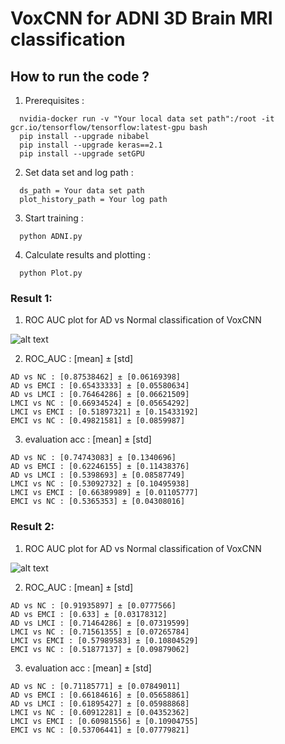 # VoxCNN for ADNI 3D Brain MRI classification

## How to run the code ?
1. Prerequisites :
```
  nvidia-docker run -v "Your local data set path":/root -it gcr.io/tensorflow/tensorflow:latest-gpu bash
  pip install --upgrade nibabel
  pip install --upgrade keras==2.1
  pip install --upgrade setGPU
```
2. Set data set and log path :
```
  ds_path = Your data set path
  plot_history_path = Your log path
```
3. Start training :
```
  python ADNI.py
```
4. Calculate results and plotting :
```
  python Plot.py
```
### Result 1:
1. ROC AUC plot for AD vs Normal classification of VoxCNN

![alt text](https://github.com/lilanpei/ADNI/blob/master/Result_1_ROC%20AUC%20plot%20for%20AD%20vs%20Normal%20classification%20of%20VoxCNN.png)

2. ROC_AUC : [mean] ± [std]
```
AD vs NC : [0.87538462] ± [0.06169398]
AD vs EMCI : [0.65433333] ± [0.05580634]
AD vs LMCI : [0.76464286] ± [0.06621509]
LMCI vs NC : [0.66934524] ± [0.05654292]
LMCI vs EMCI : [0.51897321] ± [0.15433192]
EMCI vs NC : [0.49821581] ± [0.0859987]
```

3. evaluation acc : [mean] ± [std]
```
AD vs NC : [0.74743083] ± [0.1340696]
AD vs EMCI : [0.62246155] ± [0.11438376]
AD vs LMCI : [0.5398693] ± [0.08587749]
LMCI vs NC : [0.53092732] ± [0.10495938]
LMCI vs EMCI : [0.66389989] ± [0.01105777]
EMCI vs NC : [0.5365353] ± [0.04308016]
```
### Result 2:
1. ROC AUC plot for AD vs Normal classification of VoxCNN

![alt text](https://github.com/lilanpei/ADNI/blob/master/Result_2_ROC%20AUC%20plot%20for%20AD%20vs%20Normal%20classification%20of%20VoxCNN.png)

2. ROC_AUC : [mean] ± [std]
```
AD vs NC : [0.91935897] ± [0.0777566]
AD vs EMCI : [0.633] ± [0.03178312]
AD vs LMCI : [0.71464286] ± [0.07319599]
LMCI vs NC : [0.71561355] ± [0.07265784]
LMCI vs EMCI : [0.57989583] ± [0.10804529]
EMCI vs NC : [0.51877137] ± [0.09879062]
```
3. evaluation acc : [mean] ± [std]
```
AD vs NC : [0.71185771] ± [0.07849011]
AD vs EMCI : [0.66184616] ± [0.05658861]
AD vs LMCI : [0.61895427] ± [0.05988868]
LMCI vs NC : [0.60912281] ± [0.04352362]
LMCI vs EMCI : [0.60981556] ± [0.10904755]
EMCI vs NC : [0.53706441] ± [0.07779821]
```
